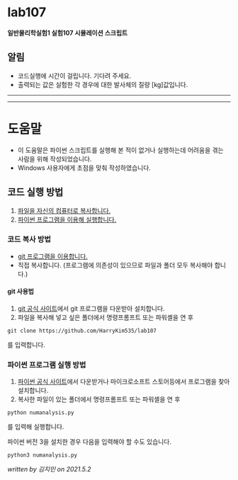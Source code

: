 # lab107
**일반물리학실험1 실험107 시뮬레이션 스크립트**
## 알림
- 코드실행에 시간이 걸립니다. 기다려 주세요.
- 출력되는 값은 실험한 각 경우에 대한 발사체의 질량 [kg]값입니다.

--------------------------
--------------------------

# 도움말
- 이 도움말은 파이썬 스크립트를 실행해 본 적이 없거나 실행하는데 어려움을 겪는 사람을 위해 작성되었습니다.
- Windows 사용자에게 초점을 맞춰 작성하였습니다.

## 코드 실행 방법
1. [파일을 자신의 컴퓨터로 복사합니다.](#코드-복사-방법)
1. [파이썬 프로그램을 이용해 실행합니다.](#파이썬-프로그램-실행-방법)

### 코드 복사 방법
- [git 프로그램을 이용합니다.](#git-사용법)
- 직접 복사합니다. (프로그램에 의존성이 있으므로 파일과 폴더 모두 복사해야 합니다.)

#### git 사용법
1. [git 공식 사이트](https://git-scm.com/downloads)에서 git 프로그램을 다운받아 설치합니다. 
1. 파일을 복사해 넣고 싶은 폴더에서 명령프롬프트 또는 파워셸을 연 후
  ```
  git clone https://github.com/HarryKim535/lab107
  ```
  를 입력합니다.

### 파이썬 프로그램 실행 방법
1. [파이썬 공식 사이트](https://www.python.org/downloads/)에서 다운받거나 마이크로소프트 스토어등에서 프로그램을 찾아 설치합니다. 
1. 복사한 파일이 있는 폴더에서 명령프롬프트 또는 파워셸을 연 후
  ```
  python numanalysis.py
  ```
  를 입력해 실행합니다.
  
  파이썬 버전 3을 설치한 경우 다음을 입력해야 할 수도 있습니다.
  ```
  python3 numanalysis.py
  ```
*written by 김지민*
*on 2021.5.2*

